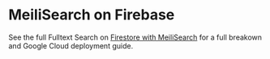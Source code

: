 # MeiliSearch on Firebase

See the full Fulltext Search on [Firestore with MeiliSearch](https://fireship.io/lessons/meilisearch-firebase-google-cloud/) for a full breakown and Google Cloud deployment guide. 